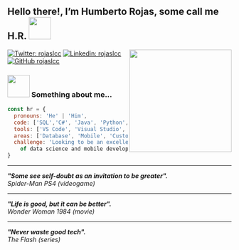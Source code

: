 <h2> Hello there!, I’m Humberto Rojas, some call me H.R. <img src="https://www.gifsanimados.org/data/media/523/hola-imagen-animada-0029.gif" width="50"></h2>
<img align='right' src="https://instagram.fntr9-1.fna.fbcdn.net/v/t51.2885-15/e35/p480x480/120450250_762346747653153_7995683618957639125_n.jpg?_nc_ht=instagram.fntr9-1.fna.fbcdn.net&_nc_cat=109&_nc_ohc=2fYMj8iOIrQAX856t86&edm=ALQROFkBAAAA&ccb=7-4&ig_cache_key=MjQxMDc5OTg3OTY0MjY2NzA2NA%3D%3D.2-ccb7-4&oh=00_AT_e27K5VeFqp8dQCB5v-_ak21TfAak9dljo4kfB9bprwQ&oe=6208D1F3&_nc_sid=30a2ef" width="230">

[![Twitter: rojaslcc](https://img.shields.io/twitter/follow/rojaslcc?style=social)](https://twitter.com/rojaslcc/)
[![Linkedin: rojaslcc](https://img.shields.io/badge/-rojaslcc-blue?style=flat-square&logo=Linkedin&logoColor=white&link=https://www.linkedin.com/in/rojaslcc/)](https://www.linkedin.com/in/rojaslcc/)
[![GitHub rojaslcc](https://img.shields.io/github/followers/rojaslcc?label=follow&style=social)](https://github.com/rojaslcc/)

### <img src="https://instagram.fntr9-1.fna.fbcdn.net/v/t51.2885-19/s150x150/272534292_1244596049282735_6274947527427403656_n.jpg?_nc_ht=instagram.fntr9-1.fna.fbcdn.net&_nc_cat=111&_nc_ohc=KyupeDcyA8QAX9CGz_9&edm=ALQROFkBAAAA&ccb=7-4&oh=00_AT_d_3eqy2SnIUbT6Etuogf4QBFVWmOtewt9R74CFz7AXg&oe=6208BEC1&_nc_sid=30a2ef" width="50"> Something about me...
```javascript
const hr = {
  pronouns: 'He' | 'Him',
  code: ['SQL','C#', 'Java', 'Python', 'Kotlin', 'Swift'], 
  tools: ['VS Code', 'Visual Studio', 'IntelliJ IDEA'],
  areas: ['Database', 'Mobile', 'Custom Software', 'Data Science'],
  challenge: 'Looking to be an excellent element mainly in areas 
    of data science and mobile development.'
}
```
<hr />
<em><b>"Some see self-doubt as an invitation to be greater".</b></em>
<br />
<em>  Spider-Man PS4 (videogame)</em>
<hr />
<em><b>"Life is good, but it can be better".</b></em>
<br />
<em>  Wonder Woman 1984 (movie)</em>
<hr />
<em><b>"Never waste good tech".</b></em>
<br />
<em>  The Flash (series)</em>
